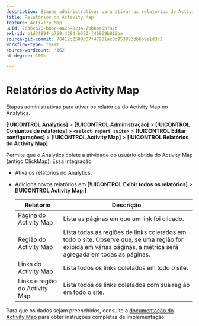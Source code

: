 ```yaml
---
description: Etapas administrativas para ativar os relatórios do Activity Map no Analytics.
title: Relatórios do Activity Map
feature: Activity Map
uuid: 7636c670-bb6c-4a25-823a-7bbbba0b747b
exl-id: e1d3f894-b769-4294-b550-f46869b812be
source-git-commit: 78412c2588b07f47981ac0d953893db6b9e1d3c2
workflow-type: tm+mt
source-wordcount: '162'
ht-degree: 100%

---
```


# Relatórios do Activity Map

Etapas administrativas para ativar os relatórios do Activity Map no Analytics.

**[!UICONTROL Analytics]** > **[!UICONTROL Administração]** > **[!UICONTROL Conjuntos de relatórios]** > **`<select report suite>`** > **[!UICONTROL Editar configurações]** > **[!UICONTROL Activity Map]** > **[!UICONTROL Relatórios do Activity Map]**

Permite que o Analytics colete a atividade do usuário obtida do Activity Map (antigo ClickMap). Essa integração

* Ativa os relatórios no Analytics.
* Adiciona novos relatórios em **[!UICONTROL Exibir todos os relatórios]** > **[!UICONTROL Activity Map:]**

   | Relatório | Descrição |
   |---|---|
   | Página do Activity Map | Lista as páginas em que um link foi clicado. |
   | Região do Activity Map | Lista todas as regiões de links coletados em todo o site. Observe que, se uma região for exibida em várias páginas, a métrica será agregada em todas as páginas. |
   | Links do Activity Map | Lista todos os links coletados em todo o site. |
   | Links e região do Activity Map | Lista todos os links coletados com sua região em todo o site. |

Para que os dados sejam preenchidos, consulte a [documentação do Activity Map](https://docs.adobe.com/content/help/pt-BR/analytics/analyze/activity-map/activity-map.html) para obter instruções completas de implementação.
